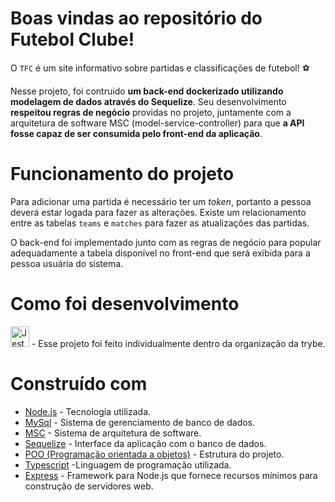 # Boas vindas ao repositório do Futebol Clube!

 O `TFC` é um site informativo sobre partidas e classificações de futebol! ⚽️

  Nesse projeto, foi contruido **um back-end dockerizado utilizando modelagem de dados através do Sequelize**. Seu desenvolvimento **respeitou regras de negócio** providas no projeto, juntamente com a arquitetura de software MSC (model-service-controller) para que **a API fosse capaz de ser consumida pelo front-end da aplicação**.
  
# Funcionamento do projeto

  Para adicionar uma partida é necessário ter um _token_, portanto a pessoa deverá estar logada para fazer as alterações. Existe um relacionamento entre as tabelas `teams` e `matches` para fazer as atualizações das partidas.

  O back-end foi implementado junto com as regras de negócio para popular adequadamente a tabela disponível no front-end que será exibida para a pessoa usuária do sistema.

# Como foi desenvolvimento

<a href="https://www.betrybe.com/" target="blanck" ><img src="https://blog.betrybe.com/wp-content/uploads/2021/11/51808343.png" width="30" height="33" alt="Jest" /></a> - Esse projeto foi feito individualmente dentro da organização da trybe.

# Construído com
* <a href="https://nodejs.org/en/" target="blanck" >Node.js</a> - Tecnologia utilizada.
* <a href="https://www.mysql.com/" target="blanck" >MySql</a> - Sistema de gerenciamento de banco de dados.
* <a href="https://www.devmedia.com.br/arquitetura-de-software-desenvolvimento-orientado-para-arquitetura/8033" target="blanck" >MSC</a> - Sistema de arquitetura de software.
* <a href="https://sequelize.org/" target="blanck" >Sequelize</a> - Interface da aplicação com o banco de dados.
* <a href="https://sequelize.org/" target="blanck" >POO (Programação orientada a objetos)</a> - Estrutura do projeto.
* <a href="https://www.typescriptlang.org/" target="blanck" >Typescript</a> -Linguagem de programação utilizada.
* <a href="https://expressjs.com/pt-br/" target="blanck" >Express</a> - Framework para Node.js que fornece recursos mínimos para construção de servidores web.
